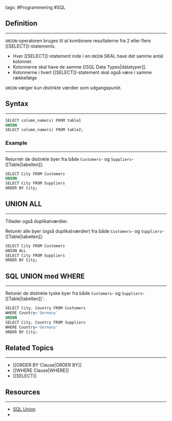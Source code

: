 tags: #Programmering #SQL

## Definition 
---
`UNION`-operatoren bruges til at kombinere resultaterne fra 2 eller flere [[SELECT]]-statements.
- Hver [[SELECT]]-statement inde i en `UNION` SKAL have det samme antal kolonner.
- Kolonnerne skal have de samme [[SQL Data Types|datatyper]].
- Kolonnerne i hvert [[SELECT]]-statement skal også være i samme rækkefølge

`UNION` vælger kun distinkte værdier som udgangspunkt.
## Syntax
---
```SQL
SELECT column_name(s) FROM table1
UNION  
SELECT column_name(s) FROM table2;
```
### Example
---
Returnér de distinkte byer fra både `Customers`- og `Suppliers`-[[Table|tabellen]]:
```SQL
SELECT City FROM Customers  
UNION  
SELECT City FROM Suppliers  
ORDER BY City;
```


## UNION ALL
---
Tillader også duplikatværdier.

Retunér alle byer (også duplikatværdier) fra både `Customers`- og `Suppliers`-[[Table|tabellen]]:
```SQL
SELECT City FROM Customers  
UNION ALL  
SELECT City FROM Suppliers  
ORDER BY City;
```


## SQL UNION med WHERE
---
Retunér de distinkte tyske byer fra både `Customers`- og `Suppliers`-[[Table|tabellen]]`:
```SQL
SELECT City, Country FROM Customers  
WHERE Country='Germany'  
UNION  
SELECT City, Country FROM Suppliers  
WHERE Country='Germany'  
ORDER BY City;
```
## Related Topics
---
- [[ORDER BY Clause|ORDER BY]]
- [[WHERE Clause|WHERE]]
- [[SELECT]]

## Resources
---
- [SQL Union](https://www.w3schools.com/sql/sql_union.asp)
- 